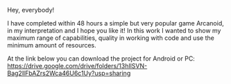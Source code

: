 Hey, everybody!

I have completed within 48 hours a simple but very popular game Arcanoid, in my interpretation and I hope you like it!
In this work I wanted to show my maximum range of capabilities, quality in working with code and use the minimum amount of resources.

At the link below you can download the project for Android or PC:
https://drive.google.com/drive/folders/13hIlSVN-Bag2llFbAZrs2Wca46U6c1Uy?usp=sharing
